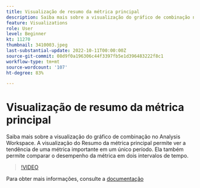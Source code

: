 ```yaml
---
title: Visualização de resumo da métrica principal
description: Saiba mais sobre a visualização do gráfico de combinação no Analysis Workspace. A visualização do Resumo da métrica principal permite ver a tendência de uma métrica importante em um único período. Ela também permite comparar o desempenho da métrica em dois intervalos de tempo. (Deve ter entre 60 e 160 caracteres, mas tem 244 caracteres)
feature: Visualizations
role: User
level: Beginner
kt: 11270
thumbnail: 3410003.jpeg
last-substantial-update: 2022-10-11T00:00:00Z
source-git-commit: 08d9f0a196306c44f3397fb5e1d396483222f8c1
workflow-type: tm+mt
source-wordcount: '107'
ht-degree: 83%

---
```



# Visualização de resumo da métrica principal

Saiba mais sobre a visualização do gráfico de combinação no Analysis Workspace. A visualização do Resumo da métrica principal permite ver a tendência de uma métrica importante em um único período. Ela também permite comparar o desempenho da métrica em dois intervalos de tempo.

>[!VIDEO](https://video.tv.adobe.com/v/3410003/?quality=12&learn=on)

Para obter mais informações, consulte a [documentação](https://experienceleague.adobe.com/docs/analytics/analyze/analysis-workspace/visualizations/key-metric.html?lang=en)
